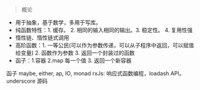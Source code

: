 > 概论
- 用于抽象，基于数学，多用于写库。
- 纯函数特性：1. 缓存。 2. 相同的输入相同的输出。3. 稳定性。 4. 复用性强
- 惰性链、惰性链式调用
- 高阶函数：1. 一等公民(可以作为参数传递，可以从子程序中返回，可以赋值给变量) 2. 函数作为参数 3. 返回一个封装过的函数
- 函子：1.容器 2.map 每一个值 3. 返回一个新容器
<!--todo-->
函子 maybe, either, ap, IO, monad
rxJs: 响应式函数编程，loadash API。 underscore 源码
